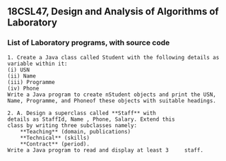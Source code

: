 ## 18CSL47, Design and Analysis of Algorithms of Laboratory ###

### List of Laboratory programs, with source code ###

    1. Create a Java class called Student with the following details as     variable within it:
    (i) USN
    (ii) Name
    (iii) Programme
    (iv) Phone
    Write a Java program to create nStudent objects and print the USN,
    Name, Programme, and Phoneof these objects with suitable headings.

    2. A. Design a superclass called **Staff** with
	details as StaffId, Name , Phone, Salary. Extend this
	class by writing three subclasses namely:
		**Teaching** (domain, publications)
		**Technical** (skills)
		**Contract** (period).
	Write a Java program to read and display at least 3 	staff.
